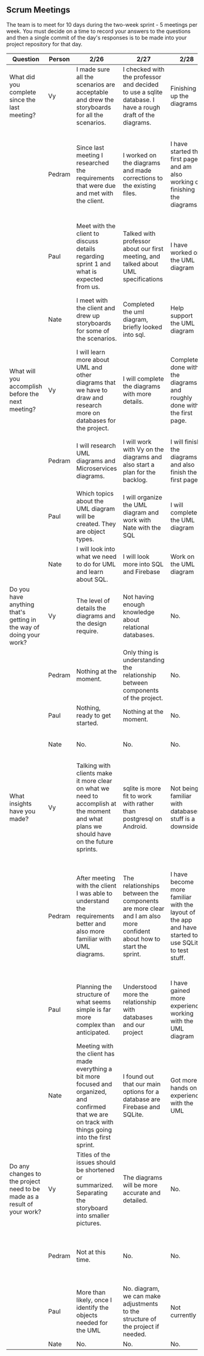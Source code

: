 ## Scrum Meetings
The team is to meet for 10 days during the two-week sprint - 5 meetings per week. You must decide on a time to record your answers to the questions and then a single commit of the day's responses is to be made into your project repository for that day.

Question    |          Person                                             | 2/26 | 2/27 | 2/28 | 2/29 | 3/1 | 3/2 | 3/3 |3/4 | 3/5 | day |
------------|---------------------------------------------------------------------|-----|-----|-----|-----|-----|-----|-----|----|-----|-----|                                                              
| What did you complete since the last meeting? | Vy |   I made sure all the scenarios are acceptable and drew the storyboards for all the scenarios. |  I checked with the professor and decided to use a sqlite database. I have a rough draft of the diagrams. | Finishing up the diagrams.|Done with all diagrams. | Watch sqlite with android tutorials| Make a decision on which database to use and start the login page.| Started a sample log in page.| Working on the same thing which is the first page | Still on the same thing
|            | Pedram |   Since last meeting I researched the requirements that were due and met with the client.| I worked on the diagrams and made corrections to the existing files. | I have started the first page and am also working on finishing the diagrams.|Finish everything with all the diagrams. | I have completed a series of lessons on working with SQLite and have also came up with a plan to work more efficiently. |  I finished looking into SQLite and also finished a big portion of algorithm |  Completed getting familiar with FireBase and also started a sample. | Still working on finishing the first page sprint and making the app run | Finished some code for the first few pages. Still working on finishing.
|            | Paul |   Meet with the client to discuss details regarding sprint 1 and what is expected from us.| Talked with professor about our first meeting, and talked about UML specifications | I have worked on the UML diagram|Completed the UML diagram | reviewed some android tutorials | Reviewed tutorials about firebase | Started to look into testing | Took a look at some of the Espresso for testing|Brainstormed a few test cases
|            | Nate | I meet with the client and drew up storyboards for some of the scenarios.| Completed the uml diagram, briefly looked into sql.| Help support the UML diagram|Help finish the UML diagram | Research sqlite.| Figured out how firebase works with Android Studio.|Continued looking into firebase and working on mock app | Working on first page |  same thing
| What will you accomplish before the next meeting? | Vy | I will learn more about UML and other diagrams that we have to draw and research more on databases for the project.|  I will complete the diagrams with more details. | Completely done with the diagrams and roughly done with the first page.|First page of the app. | Actually start following the tutorials | Check if the login page is good to use.|Finish the sample without any errors and a working database. | Working first page of  the app| Getting everything on the first page to work
|            | Pedram |    I will research UML diagrams and Microservices diagrams.| I will work with Vy on the diagrams and also start a plan for the backlog.| I will finish the diagrams and also finish the first page.| Better understanding with databases and the activities of the first page of the app. | I will finish pseudocode and algorithm for the first sprint.| I will look into FireBase| I will try to finish the sample and complete the first sprint | I will try to finish the first page.| I will finish the login page.
|            | Paul |   Which topics about the UML diagram will be created. They are object types. | I will organize the UML diagram and work with Nate with the SQL |  I will complete the UML diagram|Plan on the next sprint | Watch SQLight with android tutorials | Check out the login page|Learn more about the testing process | I will begin to write sample tests | Look into more testing and how it works
|            | Nate |  I will look into what we need to do for UML and learn about SQL.|  I will look more into SQL and Firebase | Work on the UML diagram|Prepare for next sprint | No.| Nothing|Try to fix mock app. | First Page|  complete  first page
| Do you have anything that's getting in the way of doing your work? | Vy | The level of details the diagrams and the design require. | Not having enough knowledge about relational databases. | No.| No. |  Keep researching |Not having enough time.|Configurations in the project and midterms. | Midterms |  Configuration of Android Studio.
|            | Pedram|   Nothing at the moment.| Only thing is understanding the relationship between components of the project.| No.| No. | We might have to adjust the way our data flow was designed.| No|Just bug with android studio and connecting all the components | Midterms|  Connecting Firebase to all the components.
|            | Paul |   Nothing, ready to get started.|  Nothing at the moment.| No.| No. | No|Midterms| Not at the moment | Midterms| Nothing at the moment
|            | Nate | No.| No.| No.| No. | No|Midterms|Midterms, getting firebase to fully connect. | Midterms | No
| What insights have you made? |Vy| Talking with clients make it more clear on what we need to accomplish at the moment and what plans we should have on the future sprints.| sqlite is more fit to work with rather than postgresql on Android. | Not being familiar with databases stuff is a downside.|Works would be less if teamwork is better. | How to connect the database with the project | Firebase is more fit with Android Studio. Not sure in the long run it would still be good | Connecting the project with Firebase is quite easy. Downside is Firebase only allow one free database. | Not really anything| UI design takes a lot of time
|            | Pedram |   After meeting with the client I was able to understand the requirements better and also more familiar with UML diagrams.| The relationships between the components are more clear and I am also more confident about how to start the sprint.| I have become more familiar with the layout of the app and have started to use SQLite to test stuff.|Teamwork is dreamwork. We should work on communication between the teammates better. |  How to make tables in a SQLite database.| How a database interacts with the code and what a relational dataBase is.Also it would be easier to use FireBase in instead of SQLite.|I am more familiar with SOA and will try to implement it in the project. | Not much|  Nothing since last meeting.
|            | Paul |   Planning the structure of what seems simple is far more complex than anticipated.| Understood more the relationship with databases and our project | I have gained more experience working with the UML diagram|UML diagramming can make life a bit more smoother | Nothing to report for today | Firebase is the better choice than SQLite| I am a little more familiar with the testing process | Nothing at the moment| Testing is crucial for success
|            | Nate | Meeting with the client has made everything a bit more focused and organized, and confirmed that we are on track with things going into the first sprint.| I found out that our main options for a database are Firebase and SQLite. | Got more hands on experience with the UML| None. | SQL vs Firebase| Firebase is better than SQLite | Found out about some issues that may come up with Firebase | None| None
| Do any changes to the project need to be made as a result of your work? | Vy | Titles of the issues should be shortened or summarized. Separating the storyboard into smaller pictures. | The diagrams will be more accurate and detailed.| No.| No. | No.| No.| No. | No.| First page will look nicer
|            | Pedram |   Not at this time.| No.| No.| No. | We might have to adjust the way our data flow was designed.|Changing plan on the data base|Not yet. | No.|No
|            | Paul |   More than likely, once I identify the objects needed for the UML| No. diagram, we can make adjustments to the structure of the project if needed.| Not currently| No. | No| No | No | Nope|  Once tests are ran, we will reevaluate
|            | Nate | No.|No.| No.| No. | No | No | No | No.|No
